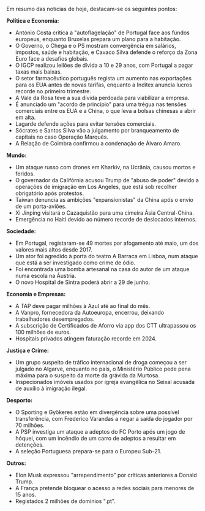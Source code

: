 Em resumo das notícias de hoje, destacam-se os seguintes pontos:

**Política e Economia:**

*   António Costa critica a "autoflagelação" de Portugal face aos fundos europeus, enquanto Bruxelas prepara um plano para a habitação.
*   O Governo, o Chega e o PS mostram convergência em salários, impostos, saúde e habitação, e Cavaco Silva defende o reforço da Zona Euro face a desafios globais.
*   O IGCP realizou leilões de dívida a 10 e 29 anos, com Portugal a pagar taxas mais baixas.
*   O setor farmacêutico português regista um aumento nas exportações para os EUA antes de novas tarifas, enquanto a Inditex anuncia lucros recorde no primeiro trimestre.
*   A Vale da Rosa teve a sua dívida perdoada para viabilizar a empresa.
*   É anunciado um "acordo de princípio" para uma trégua nas tensões comerciais entre os EUA e a China, o que leva a bolsas chinesas a abrir em alta.
*   Lagarde defende ações para evitar tensões comerciais.
*   Sócrates e Santos Silva vão a julgamento por branqueamento de capitais no caso Operação Marquês.
*   A Relação de Coimbra confirmou a condenação de Álvaro Amaro.

**Mundo:**

*   Um ataque russo com drones em Kharkiv, na Ucrânia, causou mortos e feridos.
*   O governador da Califórnia acusou Trump de "abuso de poder" devido a operações de imigração em Los Angeles, que está sob recolher obrigatório após protestos.
*   Taiwan denuncia as ambições "expansionistas" da China após o envio de um porta-aviões.
*   Xi Jinping visitará o Cazaquistão para uma cimeira Ásia Central-China.
*   Emergência no Haiti devido ao número recorde de deslocados internos.

**Sociedade:**

*   Em Portugal, registaram-se 49 mortes por afogamento até maio, um dos valores mais altos desde 2017.
*   Um ator foi agredido à porta do teatro A Barraca em Lisboa, num ataque que está a ser investigado como crime de ódio.
*   Foi encontrada uma bomba artesanal na casa do autor de um ataque numa escola na Áustria.
*   O novo Hospital de Sintra poderá abrir a 29 de junho.

**Economia e Empresas:**

*   A TAP deve pagar milhões à Azul até ao final do mês.
*   A Vanpro, fornecedora da Autoeuropa, encerrou, deixando trabalhadores desempregados.
*   A subscrição de Certificados de Aforro via app dos CTT ultrapassou os 100 milhões de euros.
*   Hospitais privados atingem faturação recorde em 2024.

**Justiça e Crime:**

*   Um grupo suspeito de tráfico internacional de droga começou a ser julgado no Algarve, enquanto no país, o Ministério Público pede pena máxima para o suspeito da morte da grávida da Murtosa.
*   Inspecionados imóveis usados por igreja evangélica no Seixal acusada de auxílio à imigração ilegal.

**Desporto:**

*   O Sporting e Gyökeres estão em divergência sobre uma possível transferência, com Frederico Varandas a negar a saída do jogador por 70 milhões.
*   A PSP investiga um ataque a adeptos do FC Porto após um jogo de hóquei, com um incêndio de um carro de adeptos a resultar em detenções.
*    A seleção Portuguesa prepara-se para o Europeu Sub-21.

**Outros:**

*   Elon Musk expressou "arrependimento" por críticas anteriores a Donald Trump.
*   A França pretende bloquear o acesso a redes sociais para menores de 15 anos.
*   Registados 2 milhões de domínios ".pt".